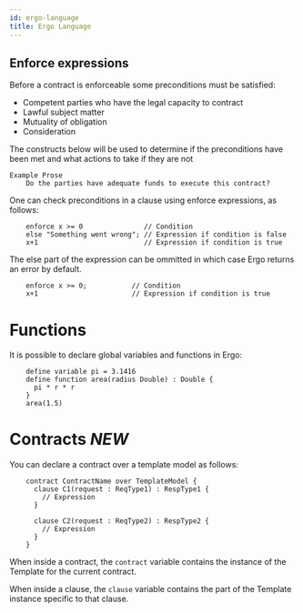 ```yaml
---
id: ergo-language
title: Ergo Language
---
```


## Enforce expressions

Before  a contract is enforceable some preconditions must be satisfied:
- Competent parties who have the legal capacity to contract
- Lawful subject matter
- Mutuality of obligation
- Consideration

The constructs below will be used to determine if the preconditions have been met and what actions to take if they are not

```
Example Prose
    Do the parties have adequate funds to execute this contract?  
```

One can check preconditions in a clause using enforce expressions, as
follows:

```
    enforce x >= 0               // Condition
    else "Something went wrong"; // Expression if condition is false
    x+1                          // Expression if condition is true
```

The else part of the expression can be ommitted in which case Ergo
returns an error by default.

```
    enforce x >= 0;           // Condition
    x+1                       // Expression if condition is true
```

# Functions

It is possible to declare global variables and functions in Ergo:

```
    define variable pi = 3.1416
    define function area(radius Double) : Double {
      pi * r * r
    }
    area(1.5)
```

# Contracts *NEW*

You can declare a contract over a template model as follows:

```
    contract ContractName over TemplateModel {
      clause C1(request : ReqType1) : RespType1 {
        // Expression
      }

      clause C2(request : ReqType2) : RespType2 {
        // Expression
      }
    }
```

When inside a contract, the `contract` variable contains the instance
of the Template for the current contract.

When inside a clause, the `clause` variable contains the part of the
Template instance specific to that clause.
